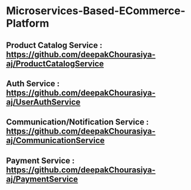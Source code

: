 # Microservices-Based-ECommerce-Platform

## Product Catalog Service : https://github.com/deepakChourasiya-aj/ProductCatalogService
## Auth Service : https://github.com/deepakChourasiya-aj/UserAuthService
## Communication/Notification Service : https://github.com/deepakChourasiya-aj/CommunicationService
## Payment Service : https://github.com/deepakChourasiya-aj/PaymentService
